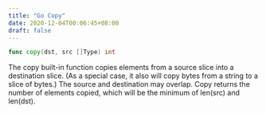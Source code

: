 ```yaml
---
title: "Go Copy"
date: 2020-12-04T00:06:45+08:00
draft: false
---
```


```go
func copy(dst, src []Type) int
```

The copy built-in function copies elements from a source slice into a destination slice. (As a special case, it also will copy bytes from a string to a slice of bytes.) The source and destination may overlap. Copy returns the number of elements copied, which will be the minimum of len(src) and len(dst).